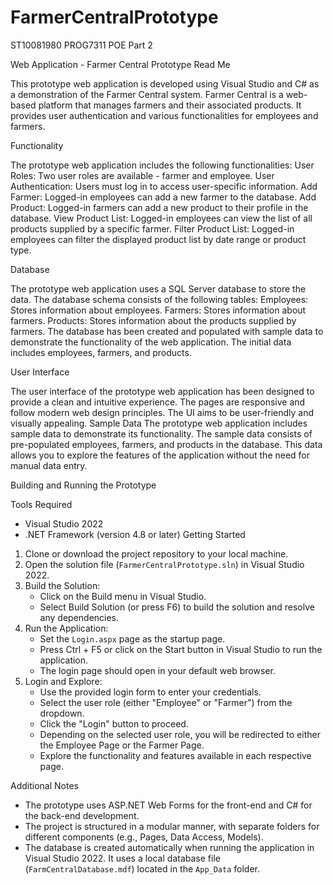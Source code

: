 # FarmerCentralPrototype

ST10081980 PROG7311 POE Part 2

Web Application - Farmer Central Prototype Read Me

This prototype web application is developed using Visual Studio and C# as a demonstration of the Farmer Central system. Farmer Central is a web-based platform that manages farmers and their associated products. It provides user authentication and various 
functionalities for employees and farmers.

Functionality

The prototype web application includes the following functionalities:
User Roles: Two user roles are available - farmer and employee.
User Authentication: Users must log in to access user-specific information.
Add Farmer: Logged-in employees can add a new farmer to the database.
Add Product: Logged-in farmers can add a new product to their profile in the database.
View Product List: Logged-in employees can view the list of all products supplied by a specific farmer.
Filter Product List: Logged-in employees can filter the displayed product list by date range or product type.

Database

The prototype web application uses a SQL Server database to store the data. The database schema consists of the following tables:
Employees: Stores information about employees.
Farmers: Stores information about farmers.
Products: Stores information about the products supplied by farmers.
The database has been created and populated with sample data to demonstrate the functionality of the web application. The initial data includes employees, farmers, and products.

User Interface

The user interface of the prototype web application has been designed to provide a clean and intuitive experience. The pages are responsive and follow modern web design principles. The UI aims to be user-friendly and visually appealing.
Sample Data
The prototype web application includes sample data to demonstrate its functionality. The sample data consists of pre-populated employees, farmers, and products in the database. This data allows you to explore the features of the application without the 
need for manual data entry.

Building and Running the Prototype

Tools Required
- Visual Studio 2022
- .NET Framework (version 4.8 or later)
Getting Started
1. Clone or download the project repository to your local machine.
2. Open the solution file (`FarmerCentralPrototype.sln`) in Visual Studio 2022.
3. Build the Solution:
   - Click on the Build menu in Visual Studio.
   - Select Build Solution (or press F6) to build the solution and resolve any dependencies.
4. Run the Application:
   - Set the `Login.aspx` page as the startup page.
   - Press Ctrl + F5 or click on the Start button in Visual Studio to run the application.
   - The login page should open in your default web browser.
5. Login and Explore:
   - Use the provided login form to enter your credentials.
   - Select the user role (either "Employee" or "Farmer") from the dropdown.
   - Click the "Login" button to proceed.
   - Depending on the selected user role, you will be redirected to either the Employee Page or the Farmer Page.
   - Explore the functionality and features available in each respective page.
  
Additional Notes
- The prototype uses ASP.NET Web Forms for the front-end and C# for the back-end development.
- The project is structured in a modular manner, with separate folders for different components (e.g., Pages, Data Access, Models).
- The database is created automatically when running the application in Visual Studio 2022. It uses a local database file (`FarmCentralDatabase.mdf`) located in the `App_Data` folder.

